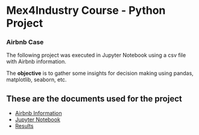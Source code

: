 # Mex4Industry Course - Python Project
### Airbnb Case

The following project was executed in Jupyter Notebook using a csv file with Airbnb information. 

The **objective** is to gather some insights for decision making using pandas, matplotlib, seaborn, etc.


## These are the documents used for the project

- [Airbnb Information](listings.csv)
- [Jupyter Notebook](AnaMendoza_Airbnb_python.ipynb)
- [Results](Results.md)
